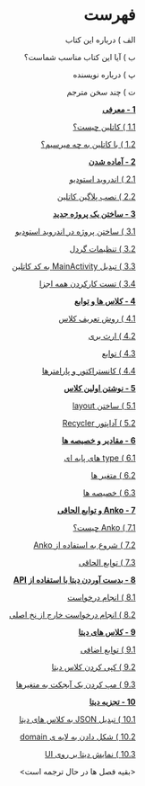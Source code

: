 <div dir="rtl">

# فهرست

الف ) درباره این کتاب

ب ) آیا این کتاب مناسب شماست؟

پ ) درباره نویسنده

ت ) چند سخن مترجم

**[1 - معرفی](./introduction/README.md)**

[1.1 )‌ کاتلین چیست؟](./introduction/README.md#کاتلین-چیست)

[1.2 ) با کاتلین به چه میرسیم؟](./introduction/README.md#با-کاتلین-به-چه-میرسیم)

**[2 - آماده شدن](./getting-ready/README.md)**

[2.1 ) اندروید استودیو](./getting-ready/README.md#اندروید-استودیو)

[2.2 ) نصب پلاگین کاتلین](./getting-ready/README.md#نصب-پلاگین-کاتلین)

**[3 - ساختن یک پروژه جدید](./creating-a-new-project/README.md)**

[3.1 ) ساختن پروژه در اندروید استودیو](./creating-a-new-project/README.md#ساختن-پروژه-در-اندروید-استودیو)

[3.2 ) تنظیمات گردل](./creating-a-new-project/README.md#تنظیمات-گردل)

[3.3 ) تبدیل MainActivity به کد کاتلین](./creating-a-new-project/README.md#تبدیل-mainactivity-به-کد-کاتلین)

[3.4 ) تست کارکردن همه اجزا](./creating-a-new-project/README.md#تست-کارکردن-همه-اجزا)

**[4 - کلاس ها و توابع](./classes-and-functions/README.md)**

[4.1 ) روش تعریف کلاس](./classes-and-functions/README.md#روش-تعریف-کلاس)

[4.2 ) ارث بری](./classes-and-functions/README.md#ارث-بری)

[4.3 ) توابع](./classes-and-functions/README.md#توابع)

[4.4 ) کانستراکتور و پارامترها](./classes-and-functions/README.md#کانستراکتور-و-پارامترها)

**[5 - نوشتن اولین کلاس](./writing-your-first-class/README.md)**

[5.1 ) ساختن layout](./writing-your-first-class/README.md#ساختن-layout)

[5.2 ) آداپتور Recycler](./writing-your-first-class/README.md#آداپتور-recycler)

**[6 - مقادیر و خصیصه ها](./variables-and-properties/README.md)**

[6.1 ) type های پایه ای](./variables-and-properties/README.md#تایپ-های-پایه-ای)

[6.2 ) متغیر ها](./variables-and-properties/README.md#متغیر-ها)

[6.3 ) خصیصه ها](./variables-and-properties/README.md#خصیصه-ها)

**[7 - Anko و توابع الحاقی](./anko-and-extension-functions/README.md)**

[7.1 ) Anko چیست؟](./anko-and-extension-functions/README.md#anko-چیست)

[7.2 ) شروع به استفاده از Anko](./anko-and-extension-functions/README.md#شروع-به-استفاده-از-anko)

[7.3 ) توابع الحاقی](./anko-and-extension-functions/README.md#توابع-الحاقی)

**[8 - بدست آوردن دیتا با استفاده از API](./retrieving-data-from-api/README.md)**

[8.1 ) انجام درخواست](./retrieving-data-from-api/README.md#انجام-درخواست)

[8.2 ) انجام درخواست خارج از نخ اصلی](./retrieving-data-from-api/README.md#انجام-درخواست-خارج-از-نخ-اصلی)

**[9 - کلاس های دیتا](./data-classes/README.md)**

[9.1 ) توابع اضافی](./data-classes/README.md#توابع-اضافی)

[9.2 ) کپی کردن کلاس دیتا](./data-classes/README.md#کپی-کردن-یک-کلاس-دیتا)

[9.3 ) مپ کردن یک آبجکت به متغیرها](./data-classes/README.md#مپ-کردن-یک-شی-به-متغیرها)

**[10 - تجزیه دیتا](./parsing-data/README.md)**

[10.1 ) تبدیل JSON به کلاس های دیتا](./parsing-data/README.md#تبدیل-json-به-کلاس-های-دیتا)

[10.2 ) شکل دادن به لایه ی domain](./parsing-data/README.md#شکل-دادن-به-لایه-ی-domain)

[10.3 ) نمایش دیتا بر روی UI](./parsing-data/README.md#نمایش-دیتا-بر-روی-ui)















<بقیه فصل ها در حال ترجمه است>
